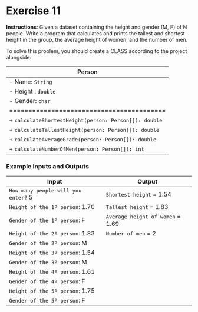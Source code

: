 # Exercise 11
**Instructions**: Given a dataset containing the height and gender (M, F) of N people. Write a program that calculates and prints the tallest and shortest height in the group, the average height of women, and the number of men.

To solve this problem, you should create a CLASS according to the project alongside:

| **Person**                                            |
|-------------------------------------------------------|
| - Name: `String`                                      |
| - Height : `double`                                   | 
| - Gender: `char`                                      |
| =========================================             |
| + `calculateShortestHeight(person: Person[]): double` |
| + `calculateTallestHeight(person: Person[]): double`  |
| + `calculateAverageGrade(person: Person[]): double`   |
| + `calculateNumberOfMen(person: Person[]): int`       |

### Example Inputs and Outputs

| **Input**                           | **Output**                       |
|-------------------------------------|----------------------------------|
| `How many people will you enter?` 5 | `Shortest height` = 1.54         |
| `Height of the 1º person`: 1.70     | `Tallest height` = 1.83          |
| `Gender of the 1º person`: F        | `Average height of women` = 1.69 |
| `Height of the 2º person`: 1.83     | `Number of men` = 2              |
| `Gender of the 2º person`: M        |                                  |
| `Height of the 3º person`: 1.54     |                                  |
| `Gender of the 3º person`: M        |                                  |
| `Height of the 4º person`: 1.61     |                                  |
| `Gender of the 4º person`: F        |                                  |
| `Height of the 5º person`: 1.75     |                                  |
| `Gender of the 5º person`: F        |                                  |
